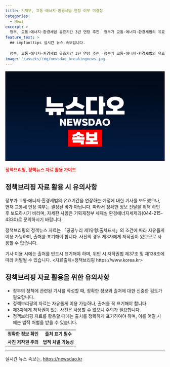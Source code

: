 ```yaml
---
title: 기재부, 교통·에너지·환경세법 연장 여부 미결정
categories:
  - News
excerpt: >
  정부, 교통·에너지·환경세법 유효기간 3년 연장 추진  정부가 교통·에너지·환경세법의 유효기간을 올해 말 종료될 예정이었던 것을 3년 연장하기로 결정했다. 단, 교통세 연장 여부는 아직 결정되지 않았으니 보도 시 신중을 기해야 한다. (연락처: 기획재정부 세제실 환경에너지세제과 044-215-4330) [자료출처=정책브리핑 www.korea.kr]
feature_text: >
  ## implanttips 실시간 뉴스 속보입니다.

  정부, 교통·에너지·환경세법 유효기간 3년 연장 추진  정부가 교통·에너지·환경세법의 유효기간을 올해 말 종료될 예정이었던 것을 3년 연장하기로 결정했다. 단, 교통세 연장 여부는 아직 결정되지 않았으니 보도 시 신중을 기해야 한다. (연락처: 기획재정부 세제실 환경에너지세제과 044-215-4330) [자료출처=정책브리핑 www.korea.kr]
image: '/assets/img/newsdao_breakingnews.jpg'
---
```


<p><img src="/assets/img/newsdao_breakingnews.jpg" alt="implanttips 속보" /></p>

<p><b><span style="color: #ee2323;">정책브리핑, 정책뉴스 자료 활용 가이드</span></b></p>

<h2 data-ke-size="size26">정책브리핑 자료 활용 시 유의사항</h2>

<p data-ke-size="size16">정부가 교통·에너지·환경세법의 유효기간을 연장하는 예정에 대한 기사를 보도했으나, 현재 교통세 연장 여부는 결정된 바가 아닙니다. 따라서 정확한 정보 전달을 위해 확인 후 보도하시기 바라며, 자세한 사항은 기획재정부 세제실 환경에너지세제과(044-215-4330)로 문의하시기 바랍니다.</p>

<p data-ke-size="size16">정책브리핑의 정책뉴스 자료는 「공공누리 제1유형:출처표시」의 조건에 따라 자유롭게 이용 가능하며, 출처를 표기해야 합니다. 사진의 경우 제3자에게 저작권이 있으므로 사용할 수 없습니다.</p>

<p data-ke-size="size16">기사 이용 시에는 출처를 반드시 표기해야 하며, 위반 시 저작권법 제37조 및 제138조에 따라 처벌될 수 있습니다. <자료출처=정책브리핑 https://www.korea.kr></p>

<h2 data-ke-size="size26">정책브리핑 자료 활용을 위한 유의사항</h2>

<ul>
  <li>정부의 정책에 관련된 기사를 작성할 때, 정확한 정보와 출처에 대한 신중한 검토가 필요합니다.</li>
  <li>정책브리핑의 자료는 자유롭게 이용 가능하나, 출처를 꼭 표기해야 합니다.</li>
  <li>제3자에게 저작권이 있는 사진은 사용할 수 없으니 주의가 필요합니다.</li>
  <li>정책브리핑 자료를 활용할 때에는 출처를 정확하게 표기하여야 하며, 이를 어길 시에는 법적 처벌을 받을 수 있습니다.</li>
</ul>

<table>
  <tr>
    <td style="text-align: center; height: 17px;"><b>정확한 정보 확인</b></td>
    <td style="text-align: center; height: 17px;"><b>출처 표기 필수</b></td>
  </tr>
  <tr>
    <td style="text-align: center; height: 17px;"><b>사진 저작권 주의</b></td>
    <td style="text-align: center; height: 17px;"><b>법적 처벌 가능성</b></td>
  </tr>
</table>

<hr>
실시간 뉴스 속보는, <a href="https://newsdao.kr" rel="dofollow">https://newsdao.kr</a>


